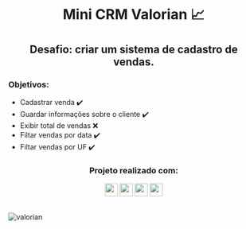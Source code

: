 <h1 align="center">Mini CRM Valorian 📈</h1>


<h2 align="center">Desafio: criar um sistema de cadastro de vendas.</h2>

### Objetivos:
- Cadastrar venda ✔️
- Guardar informações sobre o cliente ✔️
- Exibir total de vendas ❌
- Filtar vendas por data ✔️
- Filtar vendas por UF ✔️

<h3 align="center">Projeto realizado com:</h3>

<div align="center">
  <img height="26em" src="https://img.shields.io/badge/AngularJS-E23237?style=for-the-badge&logo=angularjs&logoColor=white" >
  <img height="26em" src="https://img.shields.io/badge/JavaScript-F7DF1E?style=for-the-badge&logo=javascript&logoColor=black" >
  <img height="26em" src="https://img.shields.io/badge/HTML5-E34F26?style=for-the-badge&logo=html5&logoColor=white" >
  <img height="26em" src="https://img.shields.io/badge/CSS3-1572B6?style=for-the-badge&logo=css3&logoColor=white" >
</div>

##


<div aling="center">

![valorian](https://user-images.githubusercontent.com/72527935/144102683-1a0bf75b-834b-46d1-a727-030ed240d41c.png)

</div>
